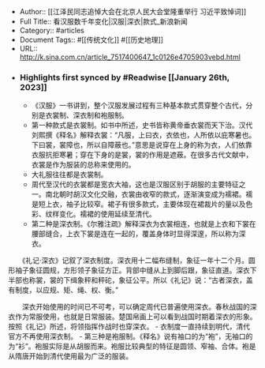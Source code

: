 - Author:: [[江泽民同志追悼大会在北京人民大会堂隆重举行 习近平致悼词]]
- Full Title:: 看汉服数千年变化|汉服|深衣|款式_新浪新闻
- Category:: #articles
- Document Tags:: #[[传统文化]] #[[历史地理]]
- URL:: http://k.sina.com.cn/article_7517400647_1c0126e4705903vebd.html
- ### Highlights first synced by #Readwise [[January 26th, 2023]]
    - 《汉服》一书讲到，整个汉服发展过程有三种基本款式贯穿整个古代，分别是衣裳制、深衣制和袍服制。
    - 第一种款式是衣裳制。如书中所述，史书皆称黄帝垂衣裳而天下治。汉代刘熙撰《释名》解释衣裳：“凡服，上曰衣，衣依也，人所依以庇寒暑也。下曰裳，裳障也，所以自障蔽也。”意思是说穿在上身的称为衣，人们依靠衣服抗拒寒暑；穿在下身的是裳，裳的作用是遮蔽。在很多古代文献中，衣裳是作为服装的总称来使用的。
    - 大礼服往往都是衣裳制。
    - 周代至汉代的衣裳都是宽衣大袖，这也是汉服区别于胡服的主要特征之一。南北朝时胡汉文化交融，衣裳由收窄的款式，逐渐演变成为襦裙。襦是短上衣，袖子比较窄。裙子有很多款式，主要体现在裙裁片的量以及色彩、纹样变化。襦裙的使用延续至清代。
    - 第二种是深衣制。《尔雅注疏》解释深衣为衣裳相连，也就是上衣和下裳在腰部缝合，上衣下裳是连在一起的，覆盖身体时显得深邃，所以称为深衣。

　　《礼记·深衣》记叙了深衣制度。深衣用十二幅布缝制，象征一年十二个月。圆形袖子象征圆规，方形领子象征方正。背部中缝从上到脚后跟，象征直道。深衣下半部也称裳，裳的下缉象秤和秤砣，象征公平。所以《礼记》说：“古者深衣，盖有制度，以应规、矩、绳、权、衡。”

　　深衣开始使用的时间已不可考，可以确定周代已普遍使用深衣。春秋战国的深衣作为常服使用，也就是日常服装。楚国帛画上可以看到战国时期着深衣的形象。按照《礼记》所述，将领指挥作战时也穿深衣。
    - 衣制度一直持续到明代，清代官方不再使用深衣制。
    - 第三种是袍服制。《释名》说有袖口的为“袍”，无袖口的为“衫”。袍服实际是从胡服而来。袍服比较典型的特征是圆领、窄袖、合体。袍是从隋唐开始到清代使用最为广泛的服装。
